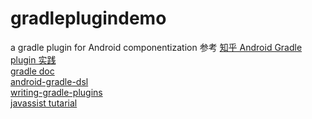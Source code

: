 # gradleplugindemo  
a gradle plugin for Android componentization
参考
[知乎 Android Gradle plugin 实践](https://zhuanlan.zhihu.com/p/70900227)  
[gradle doc](https://docs.gradle.org/current/userguide/userguide.html)  
[android-gradle-dsl](http://google.github.io/android-gradle-dsl/current/)  
[writing-gradle-plugins](https://guides.gradle.org/writing-gradle-plugins/)  
[javassist tutarial](http://www.javassist.org/tutorial/tutorial.html)   
 
  
